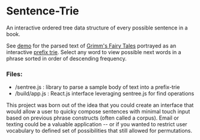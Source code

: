 # Sentence-Trie
An interactive ordered tree data structure of every possible sentence in a book. 

See [demo](http://teeeg.github.io/sentence-trie/) for the parsed text of [Grimm's Fairy Tales](http://www.gutenberg.org/files/2591/2591-h/2591-h.htm) portrayed as an interactive [prefix trie](http://www.toptal.com/java/the-trie-a-neglected-data-structure). Select any word to view possible next words in a phrase sorted in order of descending frequency.

### Files: 
- /sentree.js : library to parse a sample body of text into a prefix-trie 
- /build/app.js : React.js interface leveraging sentree.js for find operations 

This project was born out of the idea that you could create an interface that would allow a user to quicky compose sentences with minimal touch input based on previous phrase constructs (often called a corpus). Email or texting could be a valuable application -- or if you wanted to restrict user vocabulary to defined set of possibilities that still allowed for permutations. 

